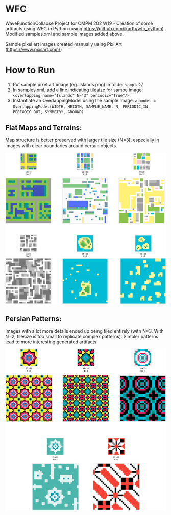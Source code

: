 # WFC
WaveFunctionCollapse Project for CMPM 202 W19 - Creation of some artifacts using WFC in Python (using https://github.com/ikarth/wfc_python). Modified samples.xml and sample images added above.   

Sample pixel art images created manually using PixilArt (https://www.pixilart.com/)

# How to Run  
1. Put sample pixel art image (eg. Islands.png) in folder `sample2/`
2. In samples.xml, add a line indicating tilesize for sampe image: `<overlapping name="Islands" N="3" periodic="True"/>`
3. Instantiate an OverlappingModel using the sample image: `a_model = OverlappingModel(WIDTH, HEIGTH, SAMPLE_NAME, N, PERIODIC_IN, PERIODIC_OUT, SYMMETRY, GROUND)`  

## Flat Maps and Terrains:  
Map structure is better preserved with larger tile size (N=3), especially in images with clear boundaries around certain objects.  
  
  
![](Maps.png)  
  
  
## Persian Patterns: 
Images with a lot more details ended up being tiled entirely (with N=3. With N=2, tilesize is too small to replicate complex patterns). Simpler patterns lead to more interesting generated artifacts.  
  
  
![](Tiles.png)
